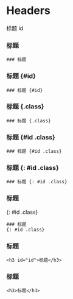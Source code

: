 # Headers

标题 id

### 标题

```
### 标题
```

### 标题 {#id}

```
### 标题 {#id}
```

### 标题 {.class}

```
### 标题 {.class}
```

### 标题 {#id .class}

```
### 标题 {#id .class}
```

### 标题 {: #id .class}

```
### 标题 {: #id .class}
```

### 标题
{: #id .class}

```
### 标题
{: #id .class}
```

<h3 id="id">标题</h3>

```
<h3 id="id">标题</h3>
```

<h3>标题</h3>

```
<h3>标题</h3>
```
